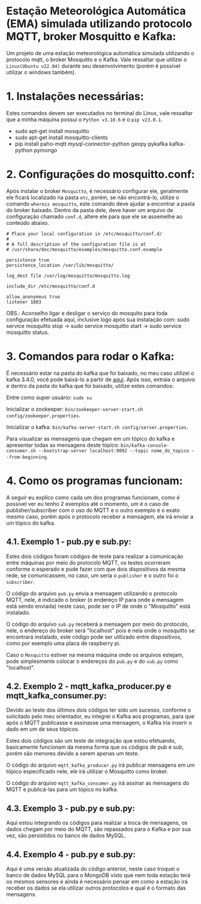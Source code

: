 # Estação Meteorológica Automática (EMA) simulada utilizando protocolo MQTT, broker Mosquitto e Kafka:
Um projeto de uma estação meteorológica automática simulada utilizando o protocolo mqtt, o broker Mosquitto e o Kafka. Vale ressaltar que utilizei o ```Linux(Ubuntu v22.04)``` durante seu desenvolvimento (porém é possível utilizar o windows também).

# 1. Instalações necessárias:
Estes comandos devem ser executados no terminal do Linux, vale ressaltar que a minha máquina possui o ```Python v3.10.6``` e o ```pip v23.0.1```.
- sudo apt-get install mosquitto
- sudo apt-get install mosquitto-clients
- pip install paho-mqtt mysql-connector-python geopy pykafka kafka-python pymongo

# 2. Configurações do mosquitto.conf:
Após instalar o broker ```Mosquitto```, é necessário configurar ele, geralmente ele ficará localizado na pasta ```etc```, porém, se não encontrá-lo, utilize o comando ```whereis mosquitto```, este comando deve ajudar a encontrar a pasta do broker baixado. Dentro da pasta dele, deve haver um arquivo de configuração chamado ```conf.d```, altere ele para que ele se assemelhe ao conteúdo abaixo.

```
# Place your local configuration in /etc/mosquitto/conf.d/
#
# A full description of the configuration file is at
# /usr/share/doc/mosquitto/examples/mosquitto.conf.example

persistence true
persistence_location /var/lib/mosquitto/

log_dest file /var/log/mosquitto/mosquitto.log

include_dir /etc/mosquitto/conf.d

allow_anonymous true
listener 1883
```
OBS.: Aconselho ligar e desligar o serviço do mosquito para toda configuração efetuada aqui, inclusive logo após sua instalação com:
sudo service mosquitto stop -> sudo service mosquitto start -> sudo service mosquitto status.

# 3. Comandos para rodar o Kafka:
É necessário estar na pasta do kafka que foi baixado, no meu caso utilizei o kafka 3.4.0, você pode baixá-lo a partir de [aqui](https://kafka.apache.org/downloads). Após isso, extraia o arquivo e dentro da pasta do kafka que foi baixado, utilize estes comandos:

Entre como super usuário: ```sudo su```

Inicializar o zookeeper: ```bin/zookeeper-server-start.sh config/zookeeper.properties```.

Inicializar o kafka: ```bin/kafka-server-start.sh config/server.properties```.

Para visualizar as mensagens que chegam em um tópico do kafka e apresentar todas as mensagens deste tópico: ```bin/kafka-console-consumer.sh --bootstrap-server localhost:9092 --topic nome_do_topico --from-beginning```.


# 4. Como os programas funcionam:
A seguir eu explico como cada um dos programas funcionam, como é possível ver eu tenho 2 exemplos até o momento, um é o caso de publisher/subscriber com o uso do MQTT e o outro exemplo é o exato mesmo caso, porém após o protocolo receber a mensagem, ele irá enviar a um tópico do kafka.

## 4.1. Exemplo 1 - pub.py e sub.py:
Estes dois códigos foram códigos de teste para realizar a comunicação entre máquinas por meio do protocolo MQTT, os testes ocorreram conforme o esperado e pude fazer com que dois dispositivos da mesma rede, se comunicassem, no caso, um seria o ```publisher``` e o outro foi o ```subscriber```.

O código do arquivo ```pub.py``` envia a mensagem utilizando o protocolo MQTT, nele, é indicado o broker (o endereço IP para onde a mensagem está sendo enviada) neste caso, pode ser o IP de onde o "Mosquitto" está instalado. 

O código do arquivo ```sub.py``` receberá a mensagem por meio do protocolo, nele, o endereço do broker será "localhost" pois é nela onde o mosquitto se encontrará instalado, este código pode ser utilizado entre dispositivos, como por exemplo uma placa de raspberry pi.

Caso o ```Mosquitto``` estiver na mesma máquina onde os arquivos estejam, pode simplesmente colocar o endereços do ```pub.py``` e do ```sub.py``` como "localhost". 

## 4.2. Exemplo 2 - mqtt_kafka_producer.py e mqtt_kafka_consumer.py:
Devido ao teste dos últimos dois códigos ter sido um sucesso, conforme o solicitado pelo meu orientador, eu integrei o Kafka aos programas, para que após o MQTT publicasse e assinasse uma mensagem, o Kafka iria inserir o dado em um de seus tópicos.

Estes dois códigos são um teste de integração que estou efetuando, basicamente funcionam da mesma forma que os códigos de pub e sub, porém são menores devido a serem apenas um teste.

O código do arquivo ```mqtt_kafka_producer.py``` irá publicar mensagens em um tópico especificado nele, ele irá utilizar o Mosquitto como broker.

O código do arquivo ```mqtt_kafka_consumer.py``` irá assinar as mensagens do MQTT e publicá-las para um tópico no kafka.

## 4.3. Exemplo 3 - pub.py e sub.py:
Aqui estou integrando os códigos para realizar a troca de mensagens, os dados chegam por meio do MQTT, são repassados para o Kafka e por sua vez, são persistidos no banco de dados MySQL.

## 4.4. Exemplo 4 - pub.py e sub.py:
Aqui é uma versão atualizada do código anterior, neste caso troquei o banco de dados MySQL para o MongoDB visto que nem toda estação terá os mesmos sensores e ainda é necessário pensar em como a estação irá receber os dados se ela utilizar outros protocolos e qual é o formato das mensagens.
